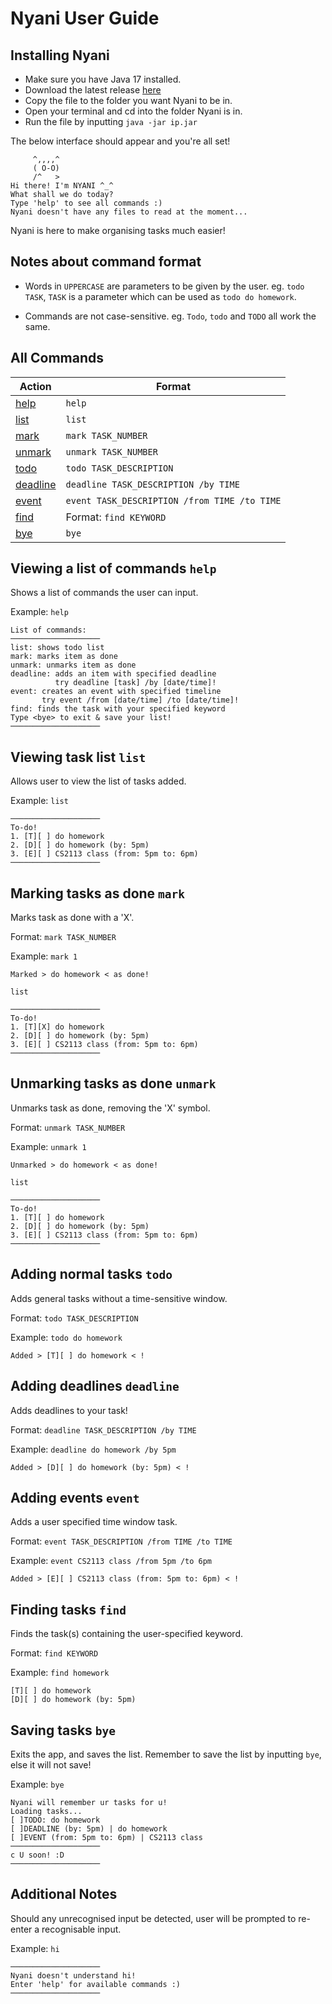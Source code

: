 # Nyani User Guide 

## Installing Nyani

- Make sure you have Java 17 installed.
- Download the latest release [here](https://github.com/hannahtay/ip/releases/tag/A-Release)
- Copy the file to the folder you want Nyani to be in.
- Open your terminal and cd into the folder Nyani is in.
- Run the file by inputting
  `java -jar ip.jar`

The below interface should appear and you're all set!

```
     ^,,,,^
     ( O-O)
     /^   >
Hi there! I'm NYANI ^_^
What shall we do today?
Type 'help' to see all commands :)
Nyani doesn't have any files to read at the moment...
```
Nyani is here to make organising tasks much easier!

## Notes about command format

- Words in `UPPERCASE` are parameters to be given by the user.
  eg. `todo TASK`, `TASK` is a parameter which can be used as `todo do homework`.
  
- Commands are not case-sensitive.
  eg. `Todo`, `todo` and `TODO` all work the same.

## All Commands

| Action  | Format |
| ------------- | ------------- |
| [help](https://hannahtay.github.io/ip/#viewing-a-list-of-commands-help) | `help`  |
| [list](https://hannahtay.github.io/ip/#viewing-task-list-list)  | `list`  |
| [mark](https://hannahtay.github.io/ip/#marking-tasks-as-done-mark) | `mark TASK_NUMBER` |
| [unmark](https://hannahtay.github.io/ip/#unmarking-tasks-as-done-unmark) | `unmark TASK_NUMBER` |
| [todo](https://hannahtay.github.io/ip/#adding-normal-tasks-todo) | `todo TASK_DESCRIPTION` |
| [deadline](https://hannahtay.github.io/ip/#adding-deadlines-deadline) | `deadline TASK_DESCRIPTION /by TIME` |
| [event](https://hannahtay.github.io/ip/#adding-events-event) | `event TASK_DESCRIPTION /from TIME /to TIME` |
| [find](https://hannahtay.github.io/ip/#finding-tasks-find) | Format: `find KEYWORD` |
| [bye](https://hannahtay.github.io/ip/#saving-tasks-bye) | `bye` |

## Viewing a list of commands `help`

Shows a list of commands the user can input.

Example: `help`

```
List of commands:
────────────────────
list: shows todo list
mark: marks item as done
unmark: unmarks item as done
deadline: adds an item with specified deadline
          try deadline [task] /by [date/time]!
event: creates an event with specified timeline
       try event /from [date/time] /to [date/time]!
find: finds the task with your specified keyword
Type <bye> to exit & save your list!
────────────────────
```

## Viewing task list `list`

Allows user to view the list of tasks added.

Example: `list`
```
────────────────────
To-do!
1. [T][ ] do homework
2. [D][ ] do homework (by: 5pm)
3. [E][ ] CS2113 class (from: 5pm to: 6pm)
────────────────────
```

## Marking tasks as done `mark`

Marks task as done with a 'X'.

Format: `mark TASK_NUMBER`

Example: `mark 1`

```
Marked > do homework < as done!
```

`list`

```
────────────────────
To-do!
1. [T][X] do homework
2. [D][ ] do homework (by: 5pm)
3. [E][ ] CS2113 class (from: 5pm to: 6pm)
────────────────────
```

## Unmarking tasks as done `unmark`

Unmarks task as done, removing the 'X' symbol.

Format: `unmark TASK_NUMBER`

Example: `unmark 1`

```
Unmarked > do homework < as done!
```

`list`

```
────────────────────
To-do!
1. [T][ ] do homework
2. [D][ ] do homework (by: 5pm)
3. [E][ ] CS2113 class (from: 5pm to: 6pm)
────────────────────
```

## Adding normal tasks `todo`

Adds general tasks without a time-sensitive window.

Format: `todo TASK_DESCRIPTION`

Example: `todo do homework`

```
Added > [T][ ] do homework < !
```

## Adding deadlines `deadline`

Adds deadlines to your task!

Format: `deadline TASK_DESCRIPTION /by TIME`

Example: `deadline do homework /by 5pm`

```
Added > [D][ ] do homework (by: 5pm) < !
```

## Adding events `event`

Adds a user specified time window task.

Format: `event TASK_DESCRIPTION /from TIME /to TIME`

Example: `event CS2113 class /from 5pm /to 6pm`

```
Added > [E][ ] CS2113 class (from: 5pm to: 6pm) < !
```

## Finding tasks `find`

Finds the task(s) containing the user-specified keyword.

Format: `find KEYWORD`

Example: `find homework`

```
[T][ ] do homework
[D][ ] do homework (by: 5pm)
```

## Saving tasks `bye`

Exits the app, and saves the list.
Remember to save the list by inputting `bye`, else it will not save!

Example: `bye`

```
Nyani will remember ur tasks for u!
Loading tasks...
[ ]TODO: do homework
[ ]DEADLINE (by: 5pm) | do homework
[ ]EVENT (from: 5pm to: 6pm) | CS2113 class
────────────────────
c U soon! :D 
────────────────────
```

## Additional Notes

Should any unrecognised input be detected, user will be prompted to re-enter a recognisable input.

Example: `hi`

```
────────────────────
Nyani doesn't understand hi!
Enter 'help' for available commands :)
────────────────────
```


